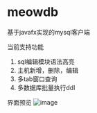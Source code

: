 # meowdb
基于javafx实现的mysql客户端

当前支持功能


1. sql编辑模块语法高亮
2. 主机新增，删除，编辑
3. 多tab窗口查询
5. 多数据库批量执行ddl

界面预览
![image](https://user-images.githubusercontent.com/5967393/143399941-0dcba2f5-69da-4478-b9a4-645c2ce4eeac.png)
